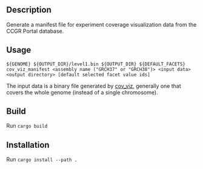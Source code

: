 ## Description
Generate a manifest file for experiment coverage visualization data from the CCGR Portal database.

## Usage
    ${GENOME} ${OUTPUT_DIR}/level1.bin ${OUTPUT_DIR} ${DEFAULT_FACETS}
    cov_viz_manifest <assembly name ("GRCH37" or "GRCH38")> <input data> <output directory> [default selected facet value ids]


The input data is a binary file generated by [cov_viz](https://github.com/ReddyLab/cov_viz/), generally one that covers the whole genome (instead of a single chromosome).

## Build

Run `cargo build`

## Installation

Run `cargo install --path .`
